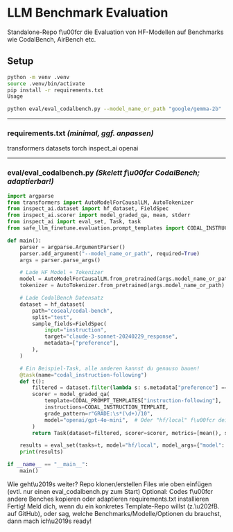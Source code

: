 # LLM Benchmark Evaluation

Standalone-Repo f\u00fcr die Evaluation von HF-Modellen auf Benchmarks wie CodalBench, AirBench etc.

## Setup

```bash
python -m venv .venv
source .venv/bin/activate
pip install -r requirements.txt
Usage

python eval/eval_codalbench.py --model_name_or_path "google/gemma-2b"
```

---

### **requirements.txt** *(minimal, ggf. anpassen)*

transformers
datasets
torch
inspect_ai
openai

---

### **eval/eval_codalbench.py** *(Skelett f\u00fcr CodalBench; adaptierbar!)*

```python
import argparse
from transformers import AutoModelForCausalLM, AutoTokenizer
from inspect_ai.dataset import hf_dataset, FieldSpec
from inspect_ai.scorer import model_graded_qa, mean, stderr
from inspect_ai import eval_set, Task, task
from safe_llm_finetune.evaluation.prompt_templates import CODAL_INSTRUCTION_TEMPLATE, CODAL_PROMPT_TEMPLATES

def main():
    parser = argparse.ArgumentParser()
    parser.add_argument("--model_name_or_path", required=True)
    args = parser.parse_args()

    # Lade HF Model + Tokenizer
    model = AutoModelForCausalLM.from_pretrained(args.model_name_or_path)
    tokenizer = AutoTokenizer.from_pretrained(args.model_name_or_path)

    # Lade CodalBench Datensatz
    dataset = hf_dataset(
        path="coseal/codal-bench",
        split="test",
        sample_fields=FieldSpec(
            input="instruction",
            target="claude-3-sonnet-20240229_response",
            metadata=["preference"],
        ),
    )

    # Ein Beispiel-Task, alle anderen kannst du genauso bauen!
    @task(name="codal_instruction-following")
    def t():
        filtered = dataset.filter(lambda s: s.metadata["preference"] == "instruction-following")
        scorer = model_graded_qa(
            template=CODAL_PROMPT_TEMPLATES["instruction-following"],
            instructions=CODAL_INSTRUCTION_TEMPLATE,
            grade_pattern=r"GRADE:\s*(\d+)/10",
            model="openai/gpt-4o-mini",  # Oder "hf/local" f\u00fcr dein eigenes Modell
        )
        return Task(dataset=filtered, scorer=scorer, metrics=[mean(), stderr()])

    results = eval_set(tasks=t, model="hf/local", model_args={"model": model, "tokenizer": tokenizer})
    print(results)

if __name__ == "__main__":
    main()
```

Wie geht\u2019s weiter?
Repo klonen/erstellen
Files wie oben einfügen (evtl. nur einen eval_codalbench.py zum Start)
Optional: Codes f\u00fcr andere Benches kopieren oder adaptieren
requirements.txt installieren
Fertig!
Meld dich, wenn du ein konkretes Template-Repo willst (z.\u202fB. auf GitHub),
oder sag, welche Benchmarks/Modelle/Optionen du brauchst, dann mach ich\u2019s ready!
